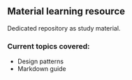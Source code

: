 ## Material learning resource

Dedicated repository as study material.

### Current topics covered:

- Design patterns
- Markdown guide